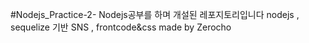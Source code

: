 #Nodejs_Practice-2-
Nodejs공부를 하며 개설된 레포지토리입니다
nodejs , sequelize 기반 SNS , frontcode&amp;css made by Zerocho
